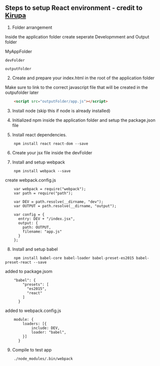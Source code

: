 ## Steps to setup React environment - credit to [Kirupa](https://www.kirupa.com/react/setting_up_react_environment.htm)

1. Folder arrangement

Inside the application folder create seperate Developmment and Output folder

MyAppFolder

	devFolder

	outputFolder


2. Create and prepare your index.html in the root of the application folder

Make sure to link to the correct javascript file that will be created in the outpufolder later

```html
	<script src="outputFolder/app.js"></script>
```

3. Install node (skip this if node is already installed)

4. Initialized npm inside the application folder and setup the package.json file

5. Install react dependencies.

```
	npm install react react-dom --save
```

6. Create your jsx file inside the devFolder

7. Install and setup webpack

```
	npm install webpack --save  
```

create webpack.config.js

```
	var webpack = require("webpack");
	var path = require("path");
	 
	var DEV = path.resolve(__dirname, "dev");
	var OUTPUT = path.resolve(__dirname, "output");
	 
	var config = {
	  entry: DEV + "/index.jsx",
	  output: {
	    path: OUTPUT,
	    filename: "app.js"
	  }
	};
```

8. Install and setup babel

```
	npm install babel-core babel-loader babel-preset-es2015 babel-preset-react --save
```

added to package.jsom

```
	"babel": {
	    "presets": [
	      "es2015",
	      "react"
	    ]
	  }
```

added to webpack.config.js

```
	module: {
	    loaders: [{
	        include: DEV,
	        loader: "babel",
	    }]
	  }
```

9. Compile to test app

```
	./node_modules/.bin/webpack
```
